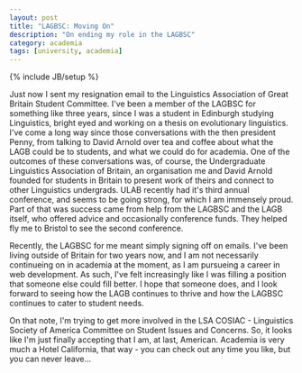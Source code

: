 ```yaml
---
layout: post
title: "LAGBSC: Moving On"
description: "On ending my role in the LAGBSC"
category: academia
tags: [university, academia]
---
```

{% include JB/setup %}

Just now I sent my resignation email to the Linguistics Association of Great Britain Student Committee. I've been a member of the LAGBSC for something like three years, since I was a student in Edinburgh studying Linguistics, bright eyed and working on a thesis on evolutionary linguistics. I've come a long way since those conversations with the then president Penny, from talking to David Arnold over tea and coffee about what the LAGB could be to students, and what we could do for academia. One of the outcomes of these conversations was, of course, the Undergraduate Linguistics Association of Britain, an organisation me and David Arnold founded for students in Britain to present work of theirs and connect to other Linguistics undergrads. ULAB recently had it's third annual conference, and seems to be going strong, for which I am immensely proud. Part of that was success came from help from the LAGBSC and the LAGB itself, who offered advice and occasionally conference funds. They helped fly me to Bristol to see the second conference. 

Recently, the LAGBSC for me meant simply signing off on emails. I've been living outside of Britain for two years now, and I am not necessarily continueing on in academia at the moment, as I am pursueing a career in web development. As such, I've felt increasingly like I was filling a position that someone else could fill better. I hope that someone does, and I look forward to seeing how the LAGB continues to thrive and how the LAGBSC continues to cater to student needs. 

On that note, I'm trying to get more involved in the LSA COSIAC - Linguistics Society of America Committee on Student Issues and Concerns. So, it looks like I'm just finally accepting that I am, at last, American. Academia is very much a Hotel California, that way - you can check out any time you like, but you can never leave...